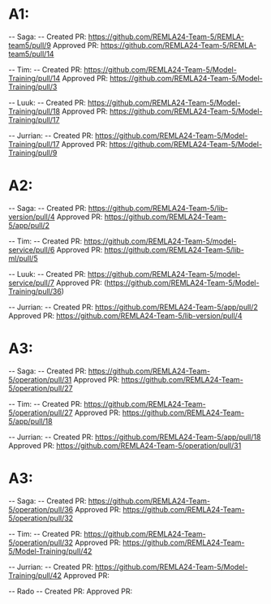 # A1:
-- Saga: --
Created PR: https://github.com/REMLA24-Team-5/REMLA-team5/pull/9
Approved PR: https://github.com/REMLA24-Team-5/REMLA-team5/pull/14

-- Tim: --
Created PR: https://github.com/REMLA24-Team-5/Model-Training/pull/14
Approved PR: https://github.com/REMLA24-Team-5/Model-Training/pull/3

-- Luuk: --
Created PR: https://github.com/REMLA24-Team-5/Model-Training/pull/18
Approved PR: https://github.com/REMLA24-Team-5/Model-Training/pull/17

-- Jurrian: --
Created PR: https://github.com/REMLA24-Team-5/Model-Training/pull/17
Approved PR: https://github.com/REMLA24-Team-5/Model-Training/pull/9


# A2:
-- Saga: --
Created PR: https://github.com/REMLA24-Team-5/lib-version/pull/4
Approved PR: https://github.com/REMLA24-Team-5/app/pull/2

-- Tim: --
Created PR: https://github.com/REMLA24-Team-5/model-service/pull/6
Approved PR: https://github.com/REMLA24-Team-5/lib-ml/pull/5

-- Luuk: --
Created PR: https://github.com/REMLA24-Team-5/model-service/pull/7
Approved PR: (https://github.com/REMLA24-Team-5/Model-Training/pull/36)

-- Jurrian: --
Created PR: https://github.com/REMLA24-Team-5/app/pull/2
Approved PR: https://github.com/REMLA24-Team-5/lib-version/pull/4

# A3:
-- Saga: --
Created PR: https://github.com/REMLA24-Team-5/operation/pull/31
Approved PR: https://github.com/REMLA24-Team-5/operation/pull/27

-- Tim: --
Created PR: https://github.com/REMLA24-Team-5/operation/pull/27
Approved PR: https://github.com/REMLA24-Team-5/app/pull/18

-- Jurrian: --
Created PR: https://github.com/REMLA24-Team-5/app/pull/18
Approved PR: https://github.com/REMLA24-Team-5/operation/pull/31

# A3:
-- Saga: --
Created PR: https://github.com/REMLA24-Team-5/operation/pull/36
Approved PR: https://github.com/REMLA24-Team-5/operation/pull/32

-- Tim: --
Created PR: https://github.com/REMLA24-Team-5/operation/pull/32
Approved PR: https://github.com/REMLA24-Team-5/Model-Training/pull/42

-- Jurrian: --
Created PR: https://github.com/REMLA24-Team-5/Model-Training/pull/42
Approved PR:

-- Rado --
Created PR:
Approved PR:
